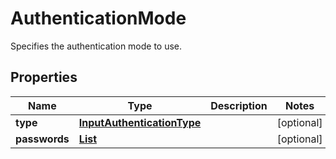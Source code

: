 

# AuthenticationMode

Specifies the authentication mode to use.

## Properties

| Name | Type | Description | Notes |
|------------ | ------------- | ------------- | -------------|
|**type** | [**InputAuthenticationType**](InputAuthenticationType.md) |  |  [optional] |
|**passwords** | [**List**](List.md) |  |  [optional] |




